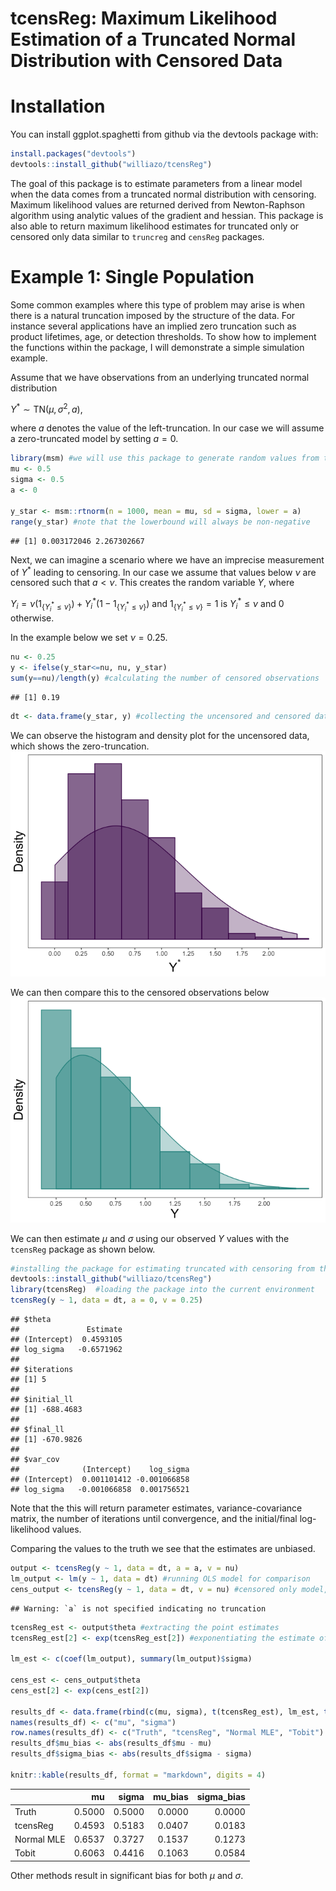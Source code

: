 tcensReg: Maximum Likelihood Estimation of a Truncated Normal Distribution with Censored Data
================

Installation
============

You can install ggplot.spaghetti from github via the devtools package with:

``` r
install.packages("devtools")
devtools::install_github("williazo/tcensReg")
```

The goal of this package is to estimate parameters from a linear model when the data comes from a truncated normal distribution with censoring. Maximum likelihood values are returned derived from Newton-Raphson algorithm using analytic values of the gradient and hessian. This package is also able to return maximum likelihood estimates for truncated only or censored only data similar to `truncreg` and `censReg` packages.

Example 1: Single Population
============================

Some common examples where this type of problem may arise is when there is a natural truncation imposed by the structure of the data. For instance several applications have an implied zero truncation such as product lifetimes, age, or detection thresholds. To show how to implement the functions within the package, I will demonstrate a simple simulation example.

Assume that we have observations from an underlying truncated normal distribution

*Y*<sup>\*</sup> ∼ TN(*μ*, *σ*<sup>2</sup>, *a*),

where *a* denotes the value of the left-truncation. In our case we will assume a zero-truncated model by setting *a* = 0.

``` r
library(msm) #we will use this package to generate random values from the truncated normal distribution
mu <- 0.5
sigma <- 0.5
a <- 0

y_star <- msm::rtnorm(n = 1000, mean = mu, sd = sigma, lower = a)
range(y_star) #note that the lowerbound will always be non-negative
```

    ## [1] 0.003172046 2.267302667

Next, we can imagine a scenario where we have an imprecise measurement of *Y*<sup>\*</sup> leading to censoring. In our case we assume that values below *ν* are censored such that *a* &lt; *ν*. This creates the random variable *Y*, where

*Y*<sub>*i*</sub> = *ν*(1<sub>{*Y*<sub>*i*</sub><sup>\*</sup> ≤ *ν*}</sub>) + *Y*<sub>*i*</sub><sup>\*</sup>(1 − 1<sub>{*Y*<sub>*i*</sub><sup>\*</sup> ≤ *ν*}</sub>) and 1<sub>{*Y*<sub>*i*</sub><sup>\*</sup> ≤ *ν*}</sub> = 1 is *Y*<sub>*i*</sub><sup>\*</sup> ≤ *ν* and 0 otherwise.

In the example below we set *ν* = 0.25.

``` r
nu <- 0.25
y <- ifelse(y_star<=nu, nu, y_star)
sum(y==nu)/length(y) #calculating the number of censored observations
```

    ## [1] 0.19

``` r
dt <- data.frame(y_star, y) #collecting the uncensored and censored data together
```

We can observe the histogram and density plot for the uncensored data, which shows the zero-truncation. ![](README_files/figure-markdown_github/unnamed-chunk-4-1.png)

We can then compare this to the censored observations below ![](README_files/figure-markdown_github/unnamed-chunk-5-1.png)

We can then estimate *μ* and *σ* using our observed *Y* values with the `tcensReg` package as shown below.

``` r
#installing the package for estimating truncated with censoring from the GitHub page
devtools::install_github("williazo/tcensReg")
library(tcensReg)  #loading the package into the current environment
tcensReg(y ~ 1, data = dt, a = 0, v = 0.25)
```

    ## $theta
    ##               Estimate
    ## (Intercept)  0.4593105
    ## log_sigma   -0.6571962
    ## 
    ## $iterations
    ## [1] 5
    ## 
    ## $initial_ll
    ## [1] -688.4683
    ## 
    ## $final_ll
    ## [1] -670.9826
    ## 
    ## $var_cov
    ##              (Intercept)    log_sigma
    ## (Intercept)  0.001101412 -0.001066858
    ## log_sigma   -0.001066858  0.001756521

Note that the this will return parameter estimates, variance-covariance matrix, the number of iterations until convergence, and the initial/final log-likelihood values.

Comparing the values to the truth we see that the estimates are unbiased.

``` r
output <- tcensReg(y ~ 1, data = dt, a = a, v = nu)
lm_output <- lm(y ~ 1, data = dt) #running OLS model for comparison
cens_output <- tcensReg(y ~ 1, data = dt, v = nu) #censored only model, i.e., Tobit model
```

    ## Warning: `a` is not specified indicating no truncation

``` r
tcensReg_est <- output$theta #extracting the point estimates
tcensReg_est[2] <- exp(tcensReg_est[2]) #exponentiating the estimate of log_sigma to estimate sigma

lm_est <- c(coef(lm_output), summary(lm_output)$sigma)

cens_est <- cens_output$theta
cens_est[2] <- exp(cens_est[2])

results_df <- data.frame(rbind(c(mu, sigma), t(tcensReg_est), lm_est, t(cens_est)))
names(results_df) <- c("mu", "sigma")
row.names(results_df) <- c("Truth", "tcensReg", "Normal MLE", "Tobit")
results_df$mu_bias <- abs(results_df$mu - mu)
results_df$sigma_bias <- abs(results_df$sigma - sigma)

knitr::kable(results_df, format = "markdown", digits = 4)
```

|            |      mu|   sigma|  mu\_bias|  sigma\_bias|
|:-----------|-------:|-------:|---------:|------------:|
| Truth      |  0.5000|  0.5000|    0.0000|       0.0000|
| tcensReg   |  0.4593|  0.5183|    0.0407|       0.0183|
| Normal MLE |  0.6537|  0.3727|    0.1537|       0.1273|
| Tobit      |  0.6063|  0.4416|    0.1063|       0.0584|

Other methods result in significant bias for both *μ* and *σ*.
